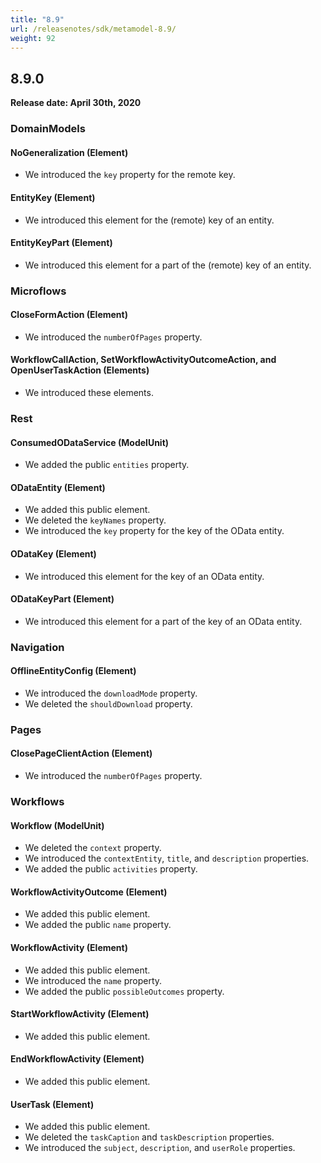 ```yaml
---
title: "8.9"
url: /releasenotes/sdk/metamodel-8.9/
weight: 92
---
```


## 8.9.0

**Release date: April 30th, 2020**

### DomainModels

#### NoGeneralization (Element)

* We introduced the `key` property for the remote key.

#### EntityKey (Element)

* We introduced this element for the (remote) key of an entity.

#### EntityKeyPart (Element)

* We introduced this element for a part of the (remote) key of an entity.

### Microflows

#### CloseFormAction (Element)

* We introduced the `numberOfPages` property.

#### WorkflowCallAction, SetWorkflowActivityOutcomeAction, and OpenUserTaskAction (Elements)

* We introduced these elements.

### Rest

#### ConsumedODataService (ModelUnit)

* We added the public `entities` property.

#### ODataEntity (Element)

* We added this public element.
* We deleted the `keyNames` property.
* We introduced the `key` property for the key of the OData entity.

#### ODataKey (Element)

* We introduced this element for the key of an OData entity.

#### ODataKeyPart (Element)

* We introduced this element for a part of the key of an OData entity.

### Navigation

#### OfflineEntityConfig (Element)

* We introduced the `downloadMode` property.
* We deleted the `shouldDownload` property.

### Pages

#### ClosePageClientAction (Element)

* We introduced the `numberOfPages` property.

### Workflows

#### Workflow (ModelUnit)

* We deleted the `context` property.
* We introduced the `contextEntity`, `title`, and `description` properties.
* We added the public `activities` property.

#### WorkflowActivityOutcome (Element)

* We added this public element.
* We added the public `name` property.

#### WorkflowActivity (Element)

* We added this public element.
* We introduced the `name` property.
* We added the public `possibleOutcomes` property.

#### StartWorkflowActivity (Element)

* We added this public element.

#### EndWorkflowActivity (Element)

* We added this public element.

#### UserTask (Element)

* We added this public element.
* We deleted the `taskCaption` and `taskDescription` properties.
* We introduced the `subject`, `description`, and `userRole` properties.
